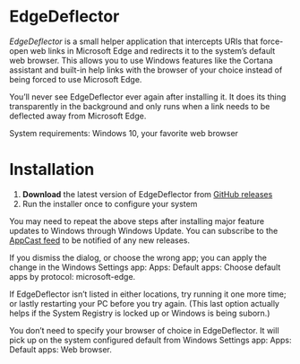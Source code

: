 # EdgeDeflector

*EdgeDeflector* is  a small helper application that intercepts URIs that force-open web links in Microsoft Edge and redirects it to the system’s default web browser. This allows you to use Windows features like the Cortana assistant and built-in help links with the browser of your choice instead of being forced to use Microsoft Edge.

You’ll never see EdgeDeflector ever again after installing it. It does its thing transparently in the background and only runs when a link needs to be deflected away from Microsoft Edge.

System requirements: Windows 10, your favorite web browser

# Installation

  1. **Download** the latest version of EdgeDeflector from [GitHub releases](https://github.com/da2x/EdgeDeflector/releases)
  2. Run the installer once to configure your system

You may need to repeat the above steps after installing major feature updates to Windows through Windows Update. You can subscribe to the [AppCast feed](https://github.com/da2x/EdgeDeflector/releases.atom) to be notified of any new releases.

If you dismiss the dialog, or choose the wrong app; you can apply the change  in the Windows Settings  app: Apps: Default apps: Choose default apps by protocol: microsoft-edge.

If EdgeDeflector isn’t listed in either locations, try running it one more time; or lastly restarting your PC before you try again. (This last option actually helps if the System Registry is locked up or Windows is being suborn.)

You don’t need to specify your browser of choice in EdgeDeflector. It will pick up on the system configured default from Windows Settings app: Apps: Default apps: Web browser.
